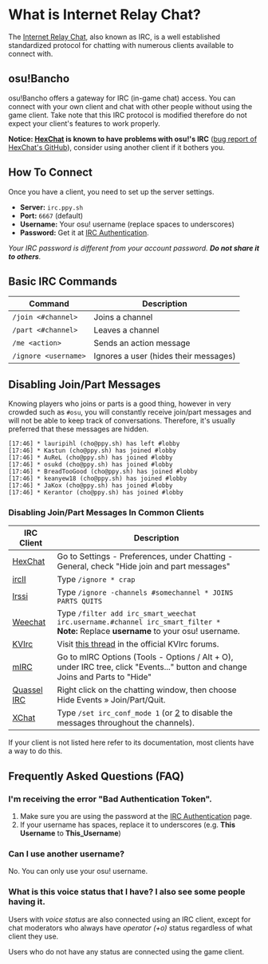 What is Internet Relay Chat?
============================

The [Internet Relay Chat](http://en.wikipedia.org/wiki/Internet_Relay_Chat), also known as IRC, is a well established standardized protocol for chatting with numerous clients available to connect with.


osu!Bancho
---------
osu!Bancho offers a gateway for IRC (in-game chat) access. You can connect with your own client and chat with other people without using the game client. Take note that this IRC protocol is modified therefore do not expect your client's features to work properly.

**Notice: [HexChat](http://hexchat.github.io/) is known to have problems with osu!'s IRC** ([bug report of HexChat's GitHub](http://github.com/hexchat/hexchat/issues/818)), consider using another client if it bothers you.


How To Connect
--------------
Once you have a client, you need to set up the server settings.

- **Server:**  `irc.ppy.sh`
- **Port:** `6667` (default)
- **Username:** Your osu! username (replace spaces to underscores)
- **Password:** Get it at [IRC Authentication](https://osu.ppy.sh/p/irc).

*Your IRC password is different from your account password. **Do not share it to others**.*


Basic IRC Commands
------------------
| Command              | Description                           |
| -------------------- | ------------------------------------- |
| `/join <#channel>`   | Joins a channel                       |
| `/part <#channel>`   | Leaves a channel                      |
| `/me <action>`       | Sends an action message               |
| `/ignore <username>` | Ignores a user (hides their messages) |


Disabling Join/Part Messages
----------------------------
Knowing players who joins or parts is a good thing, however in very crowded such as `#osu`, you will constantly receive join/part messages and will not be able to keep track of conversations. Therefore, it's usually preferred that these messages are hidden.

```
[17:46] * lauripihl (cho@ppy.sh) has left #lobby
[17:46] * Kastun (cho@ppy.sh) has joined #lobby
[17:46] * AuReL (cho@ppy.sh) has joined #lobby
[17:46] * osukd (cho@ppy.sh) has joined #lobby
[17:46] * BreadTooGood (cho@ppy.sh) has joined #lobby
[17:46] * keanyew18 (cho@ppy.sh) has joined #lobby
[17:46] * JaKox (cho@ppy.sh) has joined #lobby
[17:46] * Kerantor (cho@ppy.sh) has joined #lobby
```

### Disabling Join/Part Messages In Common Clients
| IRC Client                                | Description |
| ----------------------------------------- | ----------- |
| [HexChat](http://hexchat.github.io/)      | Go to Settings - Preferences, under Chatting - General, check "Hide join and part messages" |
| [ircII](http://www.eterna.com.au/ircii/)  | Type `/ignore * crap` |
| [Irssi](http://www.irssi.org)             | Type `/ignore -channels #somechannel * JOINS PARTS QUITS` |
| [Weechat](http://www.weechat.org)         | Type `/filter add irc_smart_weechat irc.username.#channel irc_smart_filter *` <br> **Note:** Replace **username** to your osu! username.
| [KVIrc](http://www.kvirc.net)             | Visit [this thread](http://www.kvirc.ru/forum/?topic=609.0) in the official KVIrc forums. |
| [mIRC](http://www.mirc.com/)              | Go to mIRC Options (Tools - Options / Alt + O), under IRC tree, click "Events..." button and change Joins and Parts to "Hide" |
| [Quassel IRC](http://www.quassel-irc.org) | Right click on the chatting window, then choose Hide Events » Join/Part/Quit. |
| [XChat](http://www.xchat.org)             | Type `/set irc_conf_mode 1` (or [2](http://xchat.org/faq/#q211) to disable the messages throughout the channels). |

If your client is not listed here refer to its documentation, most clients have a way to do this.


Frequently Asked Questions (FAQ)
--------------------------------

### I'm receiving the error "Bad Authentication Token".
1. Make sure you are using the password at the [IRC Authentication](https://osu.ppy.sh/p/irc) page.
2. If your username has spaces, replace it to underscores (e.g. **This Username** to **This_Username**)


### Can I use another username?
No. You can only use your osu! username.


### What is this voice status that I have? I also see some people having it.
Users with *voice status* are also connected using an IRC client, except for chat moderators who always have *operator (+o)* status regardless of what client they use.

Users who do not have any status are connected using the game client.
